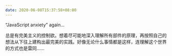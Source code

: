```yaml
---
date: 2020-06-08T15:37:58+08:00
---
```

“JavaScript anxiety” again…

总是有完美主义的控制欲。想着尽可能地深入理解所有部件的原理，再按照自己的想法从下往上建构出最完美的实践。好像无论什么事情都是这样，连理解这个世界的方式也是雷同……